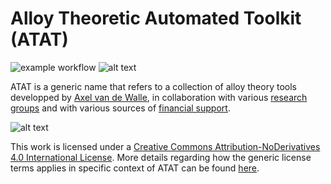 # Alloy Theoretic Automated Toolkit (ATAT)
![example workflow](https://github.com/github/docs/actions/workflows/cmake-single-platform.yml/badge.svg)
![alt text](https://www.brown.edu/Departments/Engineering/Labs/avdw/atat/atat.gif)

ATAT is a generic name that refers to a collection of alloy theory tools developped by [Axel van de Walle](http://alum.mit.edu/www/avdw), in collaboration with various [research groups](https://www.brown.edu/Departments/Engineering/Labs/avdw/atat/manual/node3.html) and with various sources of [financial support](https://www.brown.edu/Departments/Engineering/Labs/avdw/atat/manual/node4.html).

![alt text](https://i.creativecommons.org/l/by-nd/4.0/88x31.png)

This work is licensed under a [Creative Commons Attribution-NoDerivatives 4.0 International License](http://creativecommons.org/licenses/by-nd/4.0/). More details regarding how the generic license terms applies in specific context of ATAT can be found [here](https://www.brown.edu/Departments/Engineering/Labs/avdw/atat/manual/node5.html).

